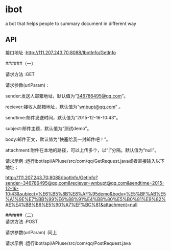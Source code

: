 # ibot
a bot that helps people to summary document in different way

## API

接口地址 :http://111.207.243.70:8088/IbotInfo/GetInfo  
  
######（一）  

请求方法 :GET  

请求参数(urlParam) :  

sender:发送人邮箱地址，默认值为“346786495@qq.com”。  

reciever:接收人邮箱地址，默认值为“wnbupt@qq.com” 。  

sendtime:邮件发送时间，默认值为“2015-12-16-10:43”。  

subject:邮件主题，默认值为“测试demo”。  

body:邮件正文，默认值为“快塞给我一封邮件吧！”。  

attachment:附件在本地的路径，可以上传多个，以“|”分隔。默认值为“null”。  


请求示例 :运行ibot/api/APIuse/src/com/qq/GetRequest.java或者直接输入以下地址：  

http://111.207.243.70:8088/IbotInfo/GetInfo?sender=346786495@qq.com&reciever=wnbupt@qq.com&sendtime=2015-12-16-10:43&subject=%E6%B5%8B%E8%AF%95demo&body=%E5%BF%AB%E5%A1%9E%E7%BB%99%E6%88%91%E4%B8%80%E5%B0%81%E9%82%AE%E4%BB%B6%E5%90%A7%EF%BC%81&attachment=null

######（二）  
请求方法 :POST  

请求参数(urlParam) :同上  

请求示例 :运行ibot/api/APIuse/src/com/qq/PostRequest.java



